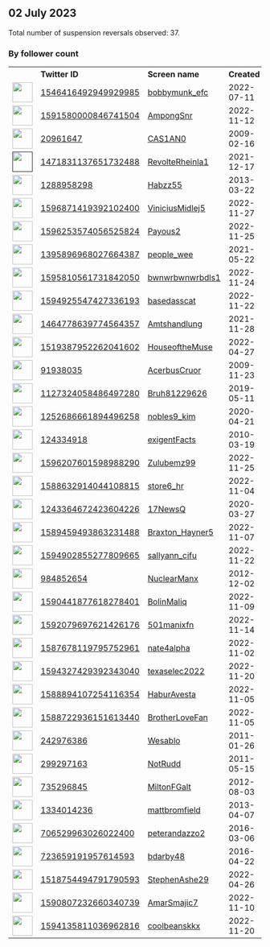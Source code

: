 
## 02 July 2023
Total number of suspension reversals observed: 37.

### By follower count
<table><tr><th></th><th align="left">Twitter ID</th><th align="left">Screen name</th>
<th align="left">Created</th><th align="left">Status</th><th align="left">Suspended</th><th align="left">Followers</th>
<tr><td><a href="https://pbs.twimg.com/profile_images/1570154991444283395/Fw0xRw1C_normal.jpg"><img src="https://pbs.twimg.com/profile_images/1570154991444283395/Fw0xRw1C_normal.jpg" width="40px" height="40px" align="center"/></a></td><td><a href="https://twitter.com/intent/user?user_id=1546416492949929985">1546416492949929985</a></td><td><a href="https://twitter.com/bobbymunk_efc">bobbymunk_efc</a></td><td>2022-07-11</td><td align="center"></td><td>2023-02-03</td><td>2952</td></tr>
<tr><td><a href="https://pbs.twimg.com/profile_images/1637448653911597056/Kklt6PrD_normal.jpg"><img src="https://pbs.twimg.com/profile_images/1637448653911597056/Kklt6PrD_normal.jpg" width="40px" height="40px" align="center"/></a></td><td><a href="https://twitter.com/intent/user?user_id=1591580000846741504">1591580000846741504</a></td><td><a href="https://twitter.com/AmpongSnr">AmpongSnr</a></td><td>2022-11-12</td><td align="center"></td><td>2023-04-05</td><td>2767</td></tr>
<tr><td><a href="https://pbs.twimg.com/profile_images/1675270695125647360/IbkrG5FP_normal.jpg"><img src="https://pbs.twimg.com/profile_images/1675270695125647360/IbkrG5FP_normal.jpg" width="40px" height="40px" align="center"/></a></td><td><a href="https://twitter.com/intent/user?user_id=20961647">20961647</a></td><td><a href="https://twitter.com/CAS1AN0">CAS1AN0</a></td><td>2009-02-16</td><td align="center"></td><td></td><td>2004</td></tr>
<tr><td><a href=""><img src="" width="40px" height="40px" align="center"/></a></td><td><a href="https://twitter.com/intent/user?user_id=1471831137651732488">1471831137651732488</a></td><td><a href="https://twitter.com/RevolteRheinla1">RevolteRheinla1</a></td><td>2021-12-17</td><td align="center"></td><td>2023-07-01</td><td>1884</td></tr>
<tr><td><a href="https://pbs.twimg.com/profile_images/954927436470210560/Nkafpk1Z_normal.jpg"><img src="https://pbs.twimg.com/profile_images/954927436470210560/Nkafpk1Z_normal.jpg" width="40px" height="40px" align="center"/></a></td><td><a href="https://twitter.com/intent/user?user_id=1288958298">1288958298</a></td><td><a href="https://twitter.com/Habzz55">Habzz55</a></td><td>2013-03-22</td><td align="center"></td><td>2023-07-01</td><td>1747</td></tr>
<tr><td><a href="https://pbs.twimg.com/profile_images/1596879919820201986/CIaJWdwr_normal.jpg"><img src="https://pbs.twimg.com/profile_images/1596879919820201986/CIaJWdwr_normal.jpg" width="40px" height="40px" align="center"/></a></td><td><a href="https://twitter.com/intent/user?user_id=1596871419392102400">1596871419392102400</a></td><td><a href="https://twitter.com/ViniciusMidlej5">ViniciusMidlej5</a></td><td>2022-11-27</td><td align="center"></td><td>2023-03-30</td><td>1012</td></tr>
<tr><td><a href="https://pbs.twimg.com/profile_images/1675133240741359618/hQ1zO71p_normal.jpg"><img src="https://pbs.twimg.com/profile_images/1675133240741359618/hQ1zO71p_normal.jpg" width="40px" height="40px" align="center"/></a></td><td><a href="https://twitter.com/intent/user?user_id=1596253574056525824">1596253574056525824</a></td><td><a href="https://twitter.com/Payous2">Payous2</a></td><td>2022-11-25</td><td align="center"></td><td>2023-03-22</td><td>839</td></tr>
<tr><td><a href="https://pbs.twimg.com/profile_images/1395898769120497667/KU3MBYe0_normal.jpg"><img src="https://pbs.twimg.com/profile_images/1395898769120497667/KU3MBYe0_normal.jpg" width="40px" height="40px" align="center"/></a></td><td><a href="https://twitter.com/intent/user?user_id=1395896968027664387">1395896968027664387</a></td><td><a href="https://twitter.com/people_wee">people_wee</a></td><td>2021-05-22</td><td align="center"></td><td>2022-12-15</td><td>653</td></tr>
<tr><td><a href="https://pbs.twimg.com/profile_images/1595814052323901440/vFRp_80d_normal.jpg"><img src="https://pbs.twimg.com/profile_images/1595814052323901440/vFRp_80d_normal.jpg" width="40px" height="40px" align="center"/></a></td><td><a href="https://twitter.com/intent/user?user_id=1595810561731842050">1595810561731842050</a></td><td><a href="https://twitter.com/bwnwrbwnwrbdls1">bwnwrbwnwrbdls1</a></td><td>2022-11-24</td><td align="center"></td><td>2023-04-28</td><td>501</td></tr>
<tr><td><a href="https://pbs.twimg.com/profile_images/1675098684818870272/2M9LPP9L_normal.jpg"><img src="https://pbs.twimg.com/profile_images/1675098684818870272/2M9LPP9L_normal.jpg" width="40px" height="40px" align="center"/></a></td><td><a href="https://twitter.com/intent/user?user_id=1594925547427336193">1594925547427336193</a></td><td><a href="https://twitter.com/basedasscat">basedasscat</a></td><td>2022-11-22</td><td align="center"></td><td>2023-06-29</td><td>462</td></tr>
<tr><td><a href="https://pbs.twimg.com/profile_images/1672636060780699649/GxCQ9Mk5_normal.jpg"><img src="https://pbs.twimg.com/profile_images/1672636060780699649/GxCQ9Mk5_normal.jpg" width="40px" height="40px" align="center"/></a></td><td><a href="https://twitter.com/intent/user?user_id=1464778639774564357">1464778639774564357</a></td><td><a href="https://twitter.com/Amtshandlung">Amtshandlung</a></td><td>2021-11-28</td><td align="center"></td><td>2023-07-01</td><td>223</td></tr>
<tr><td><a href="https://pbs.twimg.com/profile_images/1519420789199622165/J9VnJCKV_normal.jpg"><img src="https://pbs.twimg.com/profile_images/1519420789199622165/J9VnJCKV_normal.jpg" width="40px" height="40px" align="center"/></a></td><td><a href="https://twitter.com/intent/user?user_id=1519387952262041602">1519387952262041602</a></td><td><a href="https://twitter.com/HouseoftheMuse">HouseoftheMuse</a></td><td>2022-04-27</td><td align="center"></td><td>2022-12-23</td><td>221</td></tr>
<tr><td><a href="https://pbs.twimg.com/profile_images/1186734167440023552/hdCMR6OB_normal.jpg"><img src="https://pbs.twimg.com/profile_images/1186734167440023552/hdCMR6OB_normal.jpg" width="40px" height="40px" align="center"/></a></td><td><a href="https://twitter.com/intent/user?user_id=91938035">91938035</a></td><td><a href="https://twitter.com/AcerbusCruor">AcerbusCruor</a></td><td>2009-11-23</td><td align="center"></td><td></td><td>170</td></tr>
<tr><td><a href="https://pbs.twimg.com/profile_images/1464285105137065994/0JTybht5_normal.jpg"><img src="https://pbs.twimg.com/profile_images/1464285105137065994/0JTybht5_normal.jpg" width="40px" height="40px" align="center"/></a></td><td><a href="https://twitter.com/intent/user?user_id=1127324058486497280">1127324058486497280</a></td><td><a href="https://twitter.com/Bruh81229626">Bruh81229626</a></td><td>2019-05-11</td><td align="center"></td><td>2022-06-28</td><td>157</td></tr>
<tr><td><a href="https://pbs.twimg.com/profile_images/1271945523721842689/RUkqxxwj_normal.jpg"><img src="https://pbs.twimg.com/profile_images/1271945523721842689/RUkqxxwj_normal.jpg" width="40px" height="40px" align="center"/></a></td><td><a href="https://twitter.com/intent/user?user_id=1252686661894496258">1252686661894496258</a></td><td><a href="https://twitter.com/nobles9_kim">nobles9_kim</a></td><td>2020-04-21</td><td align="center"></td><td>2022-10-29</td><td>123</td></tr>
<tr><td><a href="https://pbs.twimg.com/profile_images/877897050465153024/dW_W3x1e_normal.jpg"><img src="https://pbs.twimg.com/profile_images/877897050465153024/dW_W3x1e_normal.jpg" width="40px" height="40px" align="center"/></a></td><td><a href="https://twitter.com/intent/user?user_id=124334918">124334918</a></td><td><a href="https://twitter.com/exigentFacts">exigentFacts</a></td><td>2010-03-19</td><td align="center"></td><td></td><td>107</td></tr>
<tr><td><a href="https://pbs.twimg.com/profile_images/1596207936673546241/fLOaGoEM_normal.jpg"><img src="https://pbs.twimg.com/profile_images/1596207936673546241/fLOaGoEM_normal.jpg" width="40px" height="40px" align="center"/></a></td><td><a href="https://twitter.com/intent/user?user_id=1596207601598988290">1596207601598988290</a></td><td><a href="https://twitter.com/Zulubemz99">Zulubemz99</a></td><td>2022-11-25</td><td align="center"></td><td>2023-03-05</td><td>50</td></tr>
<tr><td><a href="https://pbs.twimg.com/profile_images/1611369553174597632/OyzCyKnV_normal.jpg"><img src="https://pbs.twimg.com/profile_images/1611369553174597632/OyzCyKnV_normal.jpg" width="40px" height="40px" align="center"/></a></td><td><a href="https://twitter.com/intent/user?user_id=1588632914044108815">1588632914044108815</a></td><td><a href="https://twitter.com/store6_hr">store6_hr</a></td><td>2022-11-04</td><td align="center"></td><td>2023-01-26</td><td>48</td></tr>
<tr><td><a href="https://pbs.twimg.com/profile_images/1292492449919545344/7sLrmop-_normal.jpg"><img src="https://pbs.twimg.com/profile_images/1292492449919545344/7sLrmop-_normal.jpg" width="40px" height="40px" align="center"/></a></td><td><a href="https://twitter.com/intent/user?user_id=1243364672423604226">1243364672423604226</a></td><td><a href="https://twitter.com/17NewsQ">17NewsQ</a></td><td>2020-03-27</td><td align="center"></td><td></td><td>47</td></tr>
<tr><td><a href="https://pbs.twimg.com/profile_images/1589459639300722690/zF5tl4Fr_normal.jpg"><img src="https://pbs.twimg.com/profile_images/1589459639300722690/zF5tl4Fr_normal.jpg" width="40px" height="40px" align="center"/></a></td><td><a href="https://twitter.com/intent/user?user_id=1589459493863231488">1589459493863231488</a></td><td><a href="https://twitter.com/Braxton_Hayner5">Braxton_Hayner5</a></td><td>2022-11-07</td><td align="center"></td><td>2023-04-17</td><td>42</td></tr>
<tr><td><a href="https://pbs.twimg.com/profile_images/1594904468394475520/wQepAaZs_normal.jpg"><img src="https://pbs.twimg.com/profile_images/1594904468394475520/wQepAaZs_normal.jpg" width="40px" height="40px" align="center"/></a></td><td><a href="https://twitter.com/intent/user?user_id=1594902855277809665">1594902855277809665</a></td><td><a href="https://twitter.com/sallyann_cifu">sallyann_cifu</a></td><td>2022-11-22</td><td align="center"></td><td>2023-01-16</td><td>39</td></tr>
<tr><td><a href="https://abs.twimg.com/sticky/default_profile_images/default_profile_normal.png"><img src="https://abs.twimg.com/sticky/default_profile_images/default_profile_normal.png" width="40px" height="40px" align="center"/></a></td><td><a href="https://twitter.com/intent/user?user_id=984852654">984852654</a></td><td><a href="https://twitter.com/NuclearManx">NuclearManx</a></td><td>2012-12-02</td><td align="center">🔒</td><td>2022-06-29</td><td>26</td></tr>
<tr><td><a href="https://pbs.twimg.com/profile_images/1590442160154984448/rE4RZA2i_normal.jpg"><img src="https://pbs.twimg.com/profile_images/1590442160154984448/rE4RZA2i_normal.jpg" width="40px" height="40px" align="center"/></a></td><td><a href="https://twitter.com/intent/user?user_id=1590441877618278401">1590441877618278401</a></td><td><a href="https://twitter.com/BolinMaliq">BolinMaliq</a></td><td>2022-11-09</td><td align="center"></td><td>2023-04-22</td><td>16</td></tr>
<tr><td><a href="https://pbs.twimg.com/profile_images/1597599712290508806/4VfC8UFs_normal.jpg"><img src="https://pbs.twimg.com/profile_images/1597599712290508806/4VfC8UFs_normal.jpg" width="40px" height="40px" align="center"/></a></td><td><a href="https://twitter.com/intent/user?user_id=1592079697621426176">1592079697621426176</a></td><td><a href="https://twitter.com/501manixfn">501manixfn</a></td><td>2022-11-14</td><td align="center"></td><td>2023-02-02</td><td>9</td></tr>
<tr><td><a href="https://pbs.twimg.com/profile_images/1609387691946250241/s-drczwe_normal.jpg"><img src="https://pbs.twimg.com/profile_images/1609387691946250241/s-drczwe_normal.jpg" width="40px" height="40px" align="center"/></a></td><td><a href="https://twitter.com/intent/user?user_id=1587678119795752961">1587678119795752961</a></td><td><a href="https://twitter.com/nate4alpha">nate4alpha</a></td><td>2022-11-02</td><td align="center"></td><td>2023-04-12</td><td>3</td></tr>
<tr><td><a href="https://pbs.twimg.com/profile_images/1594330428114075649/xJT-TtN0_normal.jpg"><img src="https://pbs.twimg.com/profile_images/1594330428114075649/xJT-TtN0_normal.jpg" width="40px" height="40px" align="center"/></a></td><td><a href="https://twitter.com/intent/user?user_id=1594327429392343040">1594327429392343040</a></td><td><a href="https://twitter.com/texaselec2022">texaselec2022</a></td><td>2022-11-20</td><td align="center"></td><td>2023-04-24</td><td>3</td></tr>
<tr><td><a href="https://pbs.twimg.com/profile_images/1663966919731412996/1uRops9x_normal.jpg"><img src="https://pbs.twimg.com/profile_images/1663966919731412996/1uRops9x_normal.jpg" width="40px" height="40px" align="center"/></a></td><td><a href="https://twitter.com/intent/user?user_id=1588894107254116354">1588894107254116354</a></td><td><a href="https://twitter.com/HaburAvesta">HaburAvesta</a></td><td>2022-11-05</td><td align="center"></td><td>2023-06-29</td><td>2</td></tr>
<tr><td><a href="https://abs.twimg.com/sticky/default_profile_images/default_profile_normal.png"><img src="https://abs.twimg.com/sticky/default_profile_images/default_profile_normal.png" width="40px" height="40px" align="center"/></a></td><td><a href="https://twitter.com/intent/user?user_id=1588722936151613440">1588722936151613440</a></td><td><a href="https://twitter.com/BrotherLoveFan">BrotherLoveFan</a></td><td>2022-11-05</td><td align="center"></td><td>2023-06-26</td><td>1</td></tr>
<tr><td><a href="https://pbs.twimg.com/profile_images/1331717597566554113/WXjuQnc3_normal.jpg"><img src="https://pbs.twimg.com/profile_images/1331717597566554113/WXjuQnc3_normal.jpg" width="40px" height="40px" align="center"/></a></td><td><a href="https://twitter.com/intent/user?user_id=242976386">242976386</a></td><td><a href="https://twitter.com/Wesablo">Wesablo</a></td><td>2011-01-26</td><td align="center"></td><td></td><td>0</td></tr>
<tr><td><a href="https://pbs.twimg.com/profile_images/840355474646130688/GDWWtJKj_normal.jpg"><img src="https://pbs.twimg.com/profile_images/840355474646130688/GDWWtJKj_normal.jpg" width="40px" height="40px" align="center"/></a></td><td><a href="https://twitter.com/intent/user?user_id=299297163">299297163</a></td><td><a href="https://twitter.com/NotRudd">NotRudd</a></td><td>2011-05-15</td><td align="center"></td><td></td><td>0</td></tr>
<tr><td><a href="https://pbs.twimg.com/profile_images/1153352119694442500/1K3CPe5a_normal.png"><img src="https://pbs.twimg.com/profile_images/1153352119694442500/1K3CPe5a_normal.png" width="40px" height="40px" align="center"/></a></td><td><a href="https://twitter.com/intent/user?user_id=735296845">735296845</a></td><td><a href="https://twitter.com/MiltonFGalt">MiltonFGalt</a></td><td>2012-08-03</td><td align="center"></td><td>2022-12-21</td><td>0</td></tr>
<tr><td><a href="https://pbs.twimg.com/profile_images/1555579015288725505/UZHAY0QA_normal.jpg"><img src="https://pbs.twimg.com/profile_images/1555579015288725505/UZHAY0QA_normal.jpg" width="40px" height="40px" align="center"/></a></td><td><a href="https://twitter.com/intent/user?user_id=1334014236">1334014236</a></td><td><a href="https://twitter.com/mattbromfield">mattbromfield</a></td><td>2013-04-07</td><td align="center"></td><td>2022-11-12</td><td>0</td></tr>
<tr><td><a href="https://pbs.twimg.com/profile_images/706927064381792256/nuWrIwZa_normal.jpg"><img src="https://pbs.twimg.com/profile_images/706927064381792256/nuWrIwZa_normal.jpg" width="40px" height="40px" align="center"/></a></td><td><a href="https://twitter.com/intent/user?user_id=706529963026022400">706529963026022400</a></td><td><a href="https://twitter.com/peterandazzo2">peterandazzo2</a></td><td>2016-03-06</td><td align="center"></td><td></td><td>0</td></tr>
<tr><td><a href="https://pbs.twimg.com/profile_images/823286447675277312/FLk3arjc_normal.jpg"><img src="https://pbs.twimg.com/profile_images/823286447675277312/FLk3arjc_normal.jpg" width="40px" height="40px" align="center"/></a></td><td><a href="https://twitter.com/intent/user?user_id=723659191957614593">723659191957614593</a></td><td><a href="https://twitter.com/bdarby48">bdarby48</a></td><td>2016-04-22</td><td align="center"></td><td>2022-11-05</td><td>0</td></tr>
<tr><td><a href="https://pbs.twimg.com/profile_images/1518755273971744774/Zg9QqRLC_normal.jpg"><img src="https://pbs.twimg.com/profile_images/1518755273971744774/Zg9QqRLC_normal.jpg" width="40px" height="40px" align="center"/></a></td><td><a href="https://twitter.com/intent/user?user_id=1518754494791790593">1518754494791790593</a></td><td><a href="https://twitter.com/StephenAshe29">StephenAshe29</a></td><td>2022-04-26</td><td align="center"></td><td>2022-10-20</td><td>0</td></tr>
<tr><td><a href="https://pbs.twimg.com/profile_images/1590807291007303681/w7qtPsGK_normal.jpg"><img src="https://pbs.twimg.com/profile_images/1590807291007303681/w7qtPsGK_normal.jpg" width="40px" height="40px" align="center"/></a></td><td><a href="https://twitter.com/intent/user?user_id=1590807232660340739">1590807232660340739</a></td><td><a href="https://twitter.com/AmarSmajic7">AmarSmajic7</a></td><td>2022-11-10</td><td align="center"></td><td>2022-12-26</td><td>0</td></tr>
<tr><td><a href="https://pbs.twimg.com/profile_images/1594135871825104897/qyIYQzCY_normal.png"><img src="https://pbs.twimg.com/profile_images/1594135871825104897/qyIYQzCY_normal.png" width="40px" height="40px" align="center"/></a></td><td><a href="https://twitter.com/intent/user?user_id=1594135811036962816">1594135811036962816</a></td><td><a href="https://twitter.com/coolbeanskkx">coolbeanskkx</a></td><td>2022-11-20</td><td align="center"></td><td>2023-04-17</td><td>0</td></tr>
</table>
